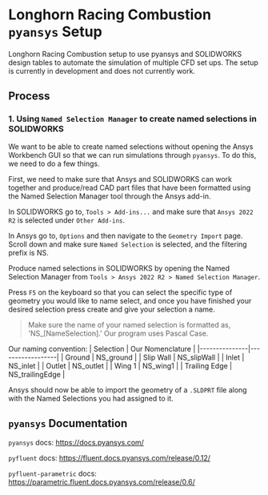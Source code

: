 # Longhorn Racing Combustion `pyansys` Setup

Longhorn Racing Combustion setup to use pyansys and SOLIDWORKS design tables to automate the simulation of multiple CFD set ups. The setup is currently in development and does not currently work. 

## Process

### 1. Using `Named Selection Manager` to create named selections in SOLIDWORKS

We want to be able to create named selections without opening the Ansys Workbench GUI so that we can run simulations through `pyansys`. To do this, we need to do a few things.

First, we need to make sure that Ansys and SOLIDWORKS can work together and produce/read CAD part files that have been formatted using the Named Selection Manager tool through the Ansys add-in.

In SOLIDWORKS go to, `Tools > Add-ins...` and make sure that `Ansys 2022 R2` is selected under `Other Add-ins`.

In Ansys go to, `Options` and then navigate to the `Geometry Import` page. Scroll down and make sure `Named Selection` is selected, and the filtering prefix is NS. 

Produce named selections in SOLIDWORKS by opening the Named Selection Manager from `Tools > Ansys 2022 R2 > Named Selection Manager`.

Press `F5` on the keyboard so that you can select the specific type of geometry you would like to name select, and once you have finished your desired selection press create and give your selection a name.

> Make sure the name of your named selection is formatted as, 'NS_[NameSelection].' Our program uses Pascal Case.

Our naming convention:
| Selection     | Our Nomenclature |
|---------------|------------------|
| Ground        | NS_ground        |
| Slip Wall     | NS_slipWall      |
| Inlet         | NS_inlet         |
| Outlet        | NS_outlet        |
| Wing 1        | NS_wing1         |
| Trailing Edge | NS_trailingEdge  |

Ansys should now be able to import the geometry of a `.SLDPRT` file along with the Named Selections you had assigned to it.

## `pyansys` Documentation

`pyansys` docs: https://docs.pyansys.com/

`pyfluent` docs: https://fluent.docs.pyansys.com/release/0.12/

`pyfluent-parametric` docs: https://parametric.fluent.docs.pyansys.com/release/0.6/